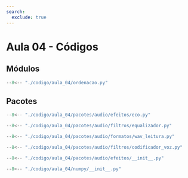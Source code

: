 ```yaml
---
search:
  exclude: true
---
```

# Aula 04 - Códigos

## Módulos

```py title="ordenacao.py" linenums="1"
--8<-- "./codigo/aula_04/ordenacao.py"
```


## Pacotes

```py title="audio/efeitos/eco.py" linenums="1"
--8<-- "./codigo/aula_04/pacotes/audio/efeitos/eco.py"
```

```py title="audio/filtros/equalizador.py" linenums="1"
--8<-- "./codigo/aula_04/pacotes/audio/filtros/equalizador.py"
```

```py title="audio/formatos/wav_leitura.py" linenums="1"
--8<-- "./codigo/aula_04/pacotes/audio/formatos/wav_leitura.py"
```

```py title="audio/filtros/codificador_voz.py" linenums="1"
--8<-- "./codigo/aula_04/pacotes/audio/filtros/codificador_voz.py"
```

```py title="audio/efeitos/__init__.py" linenums="1"
--8<-- "./codigo/aula_04/pacotes/audio/efeitos/__init__.py"
```

```py title="./numpy/__init__.py"
--8<-- "./codigo/aula_04/numpy/__init__.py"
```


